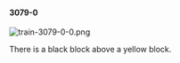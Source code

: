 #### 3079-0
![train-3079-0-0.png](https://github.com/lil-lab/nlvr/raw/master/nlvr/train/images/39/train-3079-0-0.png "train-3079-0-0.png")

There is a black block above a yellow block.